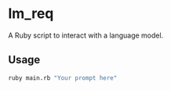 # lm_req

A Ruby script to interact with a language model.

## Usage

```bash
ruby main.rb "Your prompt here"
```
